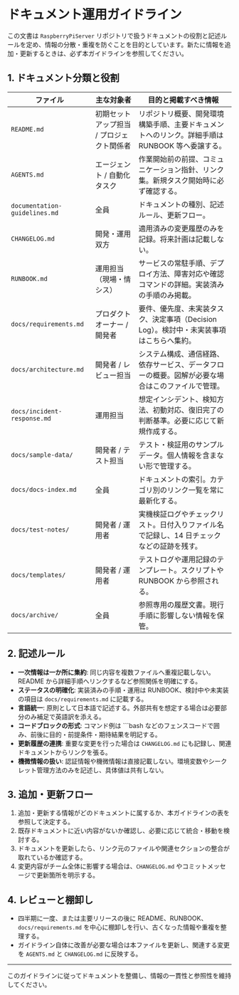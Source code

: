 # ドキュメント運用ガイドライン

この文書は `RaspberryPiServer` リポジトリで扱うドキュメントの役割と記述ルールを定め、情報の分散・重複を防ぐことを目的としています。新たに情報を追加・更新するときは、必ず本ガイドラインを参照してください。

## 1. ドキュメント分類と役割

| ファイル | 主な対象者 | 目的と掲載すべき情報 |
| --- | --- | --- |
| `README.md` | 初期セットアップ担当 / プロジェクト関係者 | リポジトリ概要、開発環境構築手順、主要ドキュメントへのリンク。詳細手順は RUNBOOK 等へ委譲する。 |
| `AGENTS.md` | エージェント / 自動化タスク | 作業開始前の前提、コミュニケーション指針、リンク集。新規タスク開始時に必ず確認する。 |
| `documentation-guidelines.md` | 全員 | ドキュメントの種別、記述ルール、更新フロー。 |
| `CHANGELOG.md` | 開発・運用双方 | 適用済みの変更履歴のみを記録。将来計画は記載しない。 |
| `RUNBOOK.md` | 運用担当（現場・情シス） | サービスの常駐手順、デプロイ方法、障害対応や確認コマンドの詳細。実装済みの手順のみ掲載。 |
| `docs/requirements.md` | プロダクトオーナー / 開発者 | 要件、優先度、未実装タスク、決定事項（Decision Log）。検討中・未実装事項はこちらへ集約。 |
| `docs/architecture.md` | 開発者 / レビュー担当 | システム構成、通信経路、依存サービス、データフローの概要。図解が必要な場合はこのファイルで管理。 |
| `docs/incident-response.md` | 運用担当 | 想定インシデント、検知方法、初動対応、復旧完了の判断基準。必要に応じて新規作成する。 |
| `docs/sample-data/` | 開発者 / テスト担当 | テスト・検証用のサンプルデータ。個人情報を含まない形で管理する。 |
| `docs/docs-index.md` | 全員 | ドキュメントの索引。カテゴリ別のリンク一覧を常に最新化する。 |
| `docs/test-notes/` | 開発者 / 運用者 | 実機検証ログやチェックリスト。日付入りファイル名で記録し、14 日チェックなどの証跡を残す。 |
| `docs/templates/` | 開発者 / 運用者 | テストログや運用記録のテンプレート。スクリプトや RUNBOOK から参照される。 |
| `docs/archive/` | 全員 | 参照専用の履歴文書。現行手順に影響しない情報を保管。 |

## 2. 記述ルール
- **一次情報は一か所に集約**: 同じ内容を複数ファイルへ重複記載しない。README から詳細手順へリンクするなど参照関係を明確にする。
- **ステータスの明確化**: 実装済みの手順・運用は RUNBOOK、検討中や未実装の項目は `docs/requirements.md` に記載する。
- **言語統一**: 原則として日本語で記述する。外部共有を想定する場合は必要部分のみ補足で英語訳を添える。
- **コードブロックの形式**: コマンド例は ```bash などのフェンスコードで囲み、前後に目的・前提条件・期待結果を明記する。
- **更新履歴の連携**: 重要な変更を行った場合は `CHANGELOG.md` にも記録し、関連ドキュメントからリンクを張る。
- **機微情報の扱い**: 認証情報や機微情報は直接記載しない。環境変数やシークレット管理方法のみを記述し、具体値は共有しない。

## 3. 追加・更新フロー
1. 追加・更新する情報がどのドキュメントに属するか、本ガイドラインの表を参照して決定する。
2. 既存ドキュメントに近い内容がないか確認し、必要に応じて統合・移動を検討する。
3. ドキュメントを更新したら、リンク元のファイルや関連セクションの整合が取れているか確認する。
4. 変更内容がチーム全体に影響する場合は、`CHANGELOG.md` やコミットメッセージで更新箇所を明示する。

## 4. レビューと棚卸し
- 四半期に一度、または主要リリースの後に README、RUNBOOK、`docs/requirements.md` を中心に棚卸しを行い、古くなった情報や重複を整理する。
- ガイドライン自体に改善が必要な場合は本ファイルを更新し、関連する変更を `AGENTS.md` と `CHANGELOG.md` に反映する。

---

このガイドラインに従ってドキュメントを整備し、情報の一貫性と参照性を維持してください。

